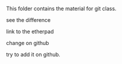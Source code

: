 This folder contains the material for git class. 


see the difference

link to the etherpad 

change on github

try to add it on github.
